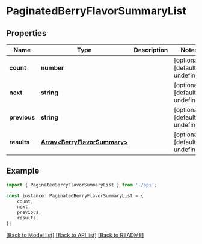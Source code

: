 # PaginatedBerryFlavorSummaryList


## Properties

Name | Type | Description | Notes
------------ | ------------- | ------------- | -------------
**count** | **number** |  | [optional] [default to undefined]
**next** | **string** |  | [optional] [default to undefined]
**previous** | **string** |  | [optional] [default to undefined]
**results** | [**Array&lt;BerryFlavorSummary&gt;**](BerryFlavorSummary.md) |  | [optional] [default to undefined]

## Example

```typescript
import { PaginatedBerryFlavorSummaryList } from './api';

const instance: PaginatedBerryFlavorSummaryList = {
    count,
    next,
    previous,
    results,
};
```

[[Back to Model list]](../README.md#documentation-for-models) [[Back to API list]](../README.md#documentation-for-api-endpoints) [[Back to README]](../README.md)
